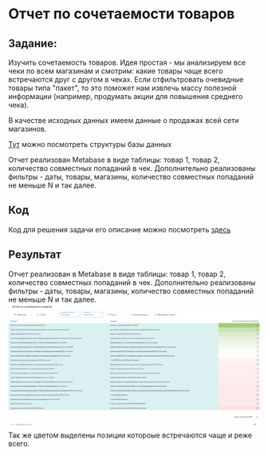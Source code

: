 # Отчет по сочетаемости товаров
## Задание:
Изучить сочетаемость товаров. Идея простая - мы анализируем все чеки по всем магазинам и смотрим: какие товары чаще всего встречаются друг с другом в чеках. Если отфильтровать очевидные товары типа "пакет", то это поможет нам извлечь массу полезной информации (например, продумать акции для повышения среднего чека).

В качестве исходных данных имеем данные о продажах всей сети магазинов.

[Тут](https://github.com/TrofimovIA/product_compatibility/blob/main/DB%20diagram.PNG) можно посмотреть структуры базы данных 

Отчет реализован Metabase в виде таблицы: товар 1, товар 2, количество совместных попаданий в чек. Дополнительно реализованы фильтры - даты, товары, магазины, количество совместных попаданий не меньше N и так далее. 

## Код
Код для решения задачи его описание можно посмотреть [здесь](https://github.com/TrofimovIA/product_compatibility/blob/main/compatibility.sql)

## Результат
Отчет реализован в Metabase в виде таблицы: товар 1, товар 2, количество совместных попаданий в чек. Дополнительно реализованы фильтры - даты, товары, магазины, количество совместных попаданий не меньше N и так далее. 
![Результат](https://github.com/TrofimovIA/product_compatibility/blob/main/comp_metabase.PNG)
Так же цветом выделены позиции котороые встречаются чаще и реже всего.
